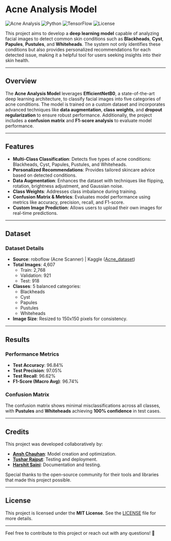 # Acne Analysis Model

![Acne Analysis](https://img.shields.io/badge/Status-Progress-orange) ![Python](https://img.shields.io/badge/Python-3.9-blue) ![TensorFlow](https://img.shields.io/badge/TensorFlow-2.x-orange) ![License](https://img.shields.io/badge/License-MIT-green)

This project aims to develop a **deep learning model** capable of analyzing facial images to detect common skin conditions such as **Blackheads**, **Cyst**, **Papules**, **Pustules**, and **Whiteheads**. The system not only identifies these conditions but also provides personalized recommendations for each detected issue, making it a helpful tool for users seeking insights into their skin health.

---

## Overview

The **Acne Analysis Model** leverages **EfficientNetB0**, a state-of-the-art deep learning architecture, to classify facial images into five categories of acne conditions. The model is trained on a custom dataset and incorporates advanced techniques like **data augmentation**, **class weights**, and **dropout regularization** to ensure robust performance. Additionally, the project includes a **confusion matrix** and **F1-score analysis** to evaluate model performance.

---

## Features

- **Multi-Class Classification**: Detects five types of acne conditions: Blackheads, Cyst, Papules, Pustules, and Whiteheads.
- **Personalized Recommendations**: Provides tailored skincare advice based on detected conditions.
- **Data Augmentation**: Enhances the dataset with techniques like flipping, rotation, brightness adjustment, and Gaussian noise.
- **Class Weights**: Addresses class imbalance during training.
- **Confusion Matrix & Metrics**: Evaluates model performance using metrics like accuracy, precision, recall, and F1-score.
- **Custom Image Prediction**: Allows users to upload their own images for real-time predictions.

---

## Dataset

### Dataset Details
- **Source**: roboflow (Acne Scanner) | Kaggle ([Acne_dataset](https://www.kaggle.com/datasets/anshchauhan248/acne-dataset))
- **Total Images**: 4,607
  - Train: 2,768
  - Validation: 921
  - Test: 918
- **Classes**: 5 balanced categories:
  - Blackheads
  - Cyst
  - Papules
  - Pustules
  - Whiteheads
- **Image Size**: Resized to 150x150 pixels for consistency.

---

## Results

### Performance Metrics
- **Test Accuracy**: 96.84%
- **Test Precision**: 97.05%
- **Test Recall**: 96.62%
- **F1-Score (Macro Avg)**: 96.74%

### Confusion Matrix
The confusion matrix shows minimal misclassifications across all classes, with **Pustules** and **Whiteheads** achieving **100% confidence** in test cases.

---

## Credits

This project was developed collaboratively by:

- [**Ansh Chauhan**](https://github.com/Anshchauhanhub): Model creation and optimization.
- [**Tushar Rajput**](https://github.com/iam-tsr): Testing and deployment.
- [**Harshit Saini**](https://github.com/sainiharshit322): Documentation and testing.

Special thanks to the open-source community for their tools and libraries that made this project possible.

---

## License

This project is licensed under the **MIT License**. See the [LICENSE](LICENSE) file for more details.

---

Feel free to contribute to this project or reach out with any questions! 🚀